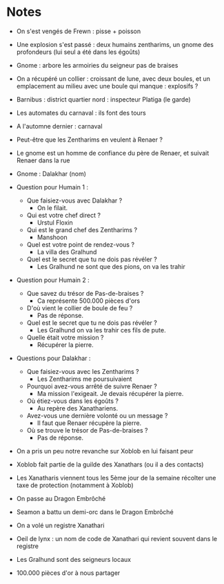 # Notes

* On s'est vengés de Frewn : pisse + poisson 
* Une explosion s'est passé : deux humains zentharims, un gnome des profondeurs (lui seul a été dans les égoûts)
* Gnome : arbore les armoiries du seigneur pas de braises
* On a récupéré un collier : croissant de lune, avec deux boules, et un emplacement au milieu avec une boule qui manque : explosifs ? 
* Barnibus : district quartier nord : inspecteur Platiga (le garde)
* Les automates du carnaval : ils font des tours
* A l'automne dernier : carnaval
* Peut-être que les Zentharims en veulent à Renaer ?
* Le gnome est un homme de confiance du père de Renaer, et suivait Renaer dans la rue
* Gnome : Dalakhar (nom)

* Question pour Humain 1 :
    * Que faisiez-vous avec Dalakhar ?
        * On le filait.
    * Qui est votre chef direct ?
        * Urstul Floxin
    * Qui est le grand chef des Zentharims ?
        * Manshoon
    * Quel est votre point de rendez-vous ?
        * La villa des Gralhund
    * Quel est le secret que tu ne dois pas révéler ?
        * Les Gralhund ne sont que des pions, on va les trahir

* Question pour Humain 2 :
    * Que savez du trésor de Pas-de-braises ?
        * Ca représente 500.000 pièces d'ors
    * D'où vient le collier de boule de feu ?
        * Pas de réponse.
    * Quel est le secret que tu ne dois pas révéler ?
        * Les Gralhund on va les trahir ces fils de pute.
    * Quelle était votre mission ?
        * Récupérer la pierre.


* Questions pour Dalakhar :
    * Que faisiez-vous avec les Zentharims ?
        * Les Zentharims me poursuivaient
    * Pourquoi avez-vous arrêté de suivre Renaer ?
        * Ma mission l'exigeait. Je devais récupérer la pierre.
    * Où étiez-vous dans les égoûts ?
        * Au repère des Xanathariens.
    * Avez-vous une dernière volonté ou un message ?
        * Il faut que Renaer récupère la pierre.
    * Où se trouve le trésor de Pas-de-braises ?
        * Pas de réponse.

* On a pris un peu notre revanche sur Xoblob en lui faisant peur
* Xoblob fait partie de la guilde des Xanathars (ou il a des contacts)
* Les Xanatharis viennent tous les 5ème jour de la semaine récolter une taxe de protection (notamment à Xoblob)
* On passe au Dragon Embrôché
* Seamon a battu un demi-orc dans le Dragon Embrôché
* On a volé un registre Xanathari
* Oeil de lynx : un nom de code  de Xanathari qui revient souvent dans le registre
* Les Gralhund sont des seigneurs locaux
* 100.000 pièces d'or à nous partager